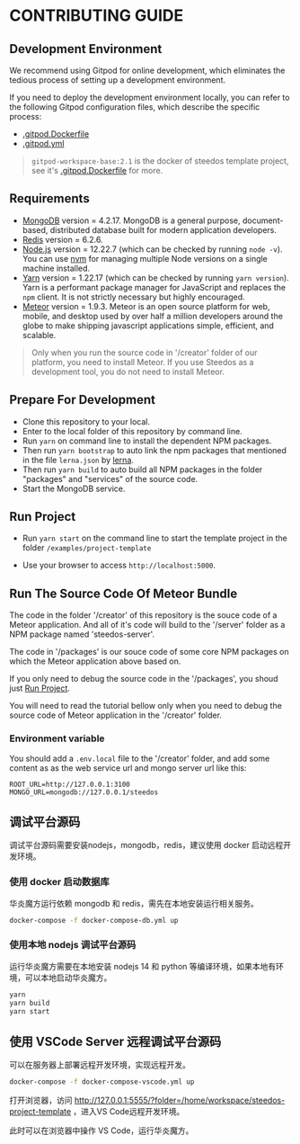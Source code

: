 # CONTRIBUTING GUIDE

## Development Environment

We recommend using Gitpod for online development, which eliminates the tedious process of setting up a development environment.

If you need to deploy the development environment locally, you can refer to the following Gitpod configuration files, which describe the specific process:

- [.gitpod.Dockerfile](.gitpod.Dockerfile)
- [.gitpod.yml](.gitpod.yml)

> `gitpod-workspace-base:2.1` is the docker of steedos template project, see it's [.gitpod.Dockerfile](https://github.com/steedos/steedos-project-template/blob/master/.gitpod.Dockerfile) for more.

## Requirements

- [MongoDB](https://www.mongodb.com/try/download/) version = 4.2.17. MongoDB is a general purpose, document-based, distributed database built for modern application developers.
- [Redis](https://redis.io/) version = 6.2.6.
- [Node.js](https://nodejs.org/en/download/) version = 12.22.7 (which can be checked by running `node -v`). You can use [nvm](https://github.com/nvm-sh/nvm) for managing multiple Node versions on a single machine installed.
- [Yarn](https://yarnpkg.com/en/) version = 1.22.17 (which can be checked by running `yarn version`). Yarn is a performant package manager for JavaScript and replaces the `npm` client. It is not strictly necessary but highly encouraged.
- [Meteor](https://www.meteor.com/) version = 1.9.3. Meteor is an open source platform for web, mobile, and desktop used by over half a million developers around the globe to make shipping javascript applications simple, efficient, and scalable.

> Only when you run the source code  in '/creator' folder of our platform, you need to install Meteor. If you use Steedos as a development tool, you do not need to install Meteor.

## Prepare For Development

- Clone this repository to your local.
- Enter to the local folder of this repository by command line.
- Run `yarn` on command line to install the dependent NPM packages.
- Then run `yarn bootstrap` to auto link the npm packages that mentioned in the file `lerna.json` by [lerna](https://lerna.js.org/).
- Then run `yarn build` to auto build all NPM packages in the folder "packages" and "services" of the source code.
- Start the MongoDB service.

## Run Project

- Run `yarn start` on the command line to start the template project in the folder `/examples/project-template`

- Use your browser to access `http://localhost:5000`.

## Run The Source Code Of Meteor Bundle

The code in the folder '/creator' of this repository is the souce code of a Meteor application. And all of it's code will build to the '/server' folder as a NPM package named 'steedos-server'.

The code in '/packages' is our souce code of some core NPM packages on which the Meteor application above based on.

If you only need to debug the source code in the '/packages', you shoud just [Run Project](#run-project).

You will need to read the tutorial bellow only when you need to debug the source code of Meteor application in the '/creator' folder.

### Environment variable

You should add a `.env.local` file to the '/creator' folder, and add some content as as the web service url and mongo server url like this:

```shell
ROOT_URL=http://127.0.0.1:3100
MONGO_URL=mongodb://127.0.0.1/steedos
```

## 调试平台源码

调试平台源码需要安装nodejs，mongodb，redis，建议使用 docker 启动远程开发环境。

### 使用 docker 启动数据库

华炎魔方运行依赖 mongodb 和 redis，需先在本地安装运行相关服务。

```bash
docker-compose -f docker-compose-db.yml up
```

### 使用本地 nodejs 调试平台源码

运行华炎魔方需要在本地安装 nodejs 14 和 python 等编译环境，如果本地有环境，可以本地启动华炎魔方。

```bash
yarn
yarn build
yarn start
```

## 使用 VSCode Server 远程调试平台源码

可以在服务器上部署远程开发环境，实现远程开发。

```bash
docker-compose -f docker-compose-vscode.yml up
```

打开浏览器，访问 http://127.0.0.1:5555/?folder=/home/workspace/steedos-project-template ，进入VS Code远程开发环境。

此时可以在浏览器中操作 VS Code，运行华炎魔方。


